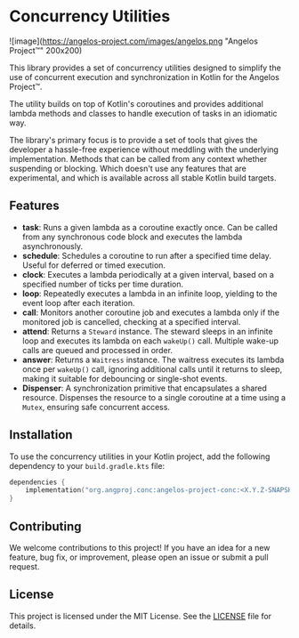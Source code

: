 # Concurrency Utilities

![image](https://angelos-project.com/images/angelos.png "Angelos Project™" 200x200)

This library provides a set of concurrency utilities 
designed to simplify the use of concurrent execution and
synchronization in Kotlin for the Angelos Project™.

The utility builds on top of Kotlin's coroutines and provides 
additional lambda methods and classes to handle 
execution of tasks in an idiomatic way.

The library's primary focus is to provide a set of tools that
gives the developer a hassle-free experience without meddling with
the underlying implementation. Methods that can be called from 
any context whether suspending or blocking. Which doesn't use
any features that are experimental, and which is available across
all stable Kotlin build targets.

## Features

- **task**: Runs a given lambda as a coroutine exactly once. Can be called from any synchronous code block and executes the lambda asynchronously.
- **schedule**: Schedules a coroutine to run after a specified time delay. Useful for deferred or timed execution.
- **clock**: Executes a lambda periodically at a given interval, based on a specified number of ticks per time duration.
- **loop**: Repeatedly executes a lambda in an infinite loop, yielding to the event loop after each iteration.
- **call**: Monitors another coroutine job and executes a lambda only if the monitored job is cancelled, checking at a specified interval.
- **attend**: Returns a `Steward` instance. The steward sleeps in an infinite loop and executes its lambda on each `wakeUp()` call. Multiple wake-up calls are queued and processed in order.
- **answer**: Returns a `Waitress` instance. The waitress executes its lambda once per `wakeUp()` call, ignoring additional calls until it returns to sleep, making it suitable for debouncing or single-shot events.
- **Dispenser**: A synchronization primitive that encapsulates a shared resource. Dispenses the resource to a single coroutine at a time using a `Mutex`, ensuring safe concurrent access.

## Installation
To use the concurrency utilities in your Kotlin project, add the following dependency to your `build.gradle.kts` file:

```kotlin
dependencies {
    implementation("org.angproj.conc:angelos-project-conc:<X.Y.Z-SNAPSHOT>")
}
```

## Contributing
We welcome contributions to this project! If you have an idea for a new feature, bug fix, or improvement, please open an issue or submit a pull request.

## License
This project is licensed under the MIT License. See the [LICENSE](LICENSE) file for details.

